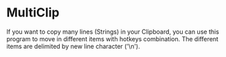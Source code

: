 # MultiClip
If you want to copy many lines (Strings) in your Clipboard, you can use this program to move in different items with hotkeys combination. The different items are delimited by new line character ('\n').
